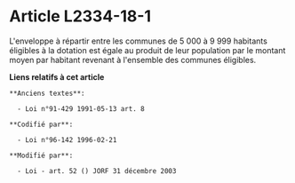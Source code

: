 # Article L2334-18-1

L'enveloppe à répartir entre les communes de 5 000 à 9 999 habitants éligibles à la dotation est égale au produit de leur
population par le montant moyen par habitant revenant à l'ensemble des communes éligibles.

**Liens relatifs à cet article**

	**Anciens textes**:

	  - Loi n°91-429 1991-05-13 art. 8

	**Codifié par**:

	  - Loi n°96-142 1996-02-21

	**Modifié par**:

	  - Loi - art. 52 () JORF 31 décembre 2003
